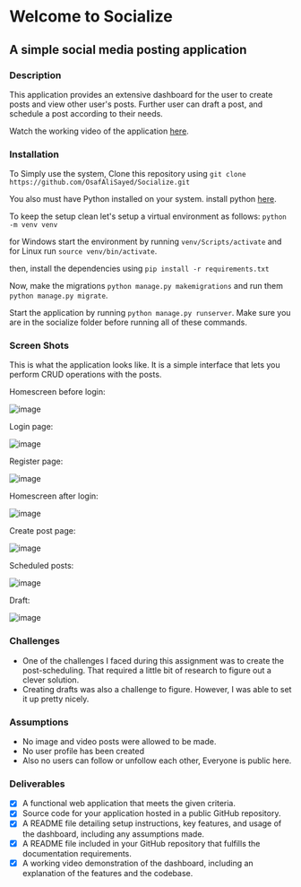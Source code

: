# Welcome to Socialize
## A simple social media posting application
### Description
This application provides an extensive dashboard for the user to create posts and view other user's posts. Further user can draft a post, and schedule a post according to their needs. 

Watch the working video of the application [here]().

### Installation
To Simply use the system, Clone this repository using ```git clone https://github.com/OsafAliSayed/Socialize.git```

You also must have Python installed on your system. install python [here](https://www.python.org/downloads/).

To keep the setup clean let's setup a virtual environment as follows: ``` python -m venv venv ```

for Windows start the environment by running ```venv/Scripts/activate``` and for Linux run ``` source venv/bin/activate ```.

then, install the dependencies using ```pip install -r requirements.txt```

Now, make the migrations ```python manage.py makemigrations``` and run them ```python manage.py migrate```.

Start the application by running ```python manage.py runserver```. Make sure you are in the socialize folder before running all of these commands.

### Screen Shots
This is what the application looks like. It is a simple interface that lets you perform CRUD operations with the posts.

Homescreen before login:

![image](https://github.com/OsafAliSayed/Socialize/assets/99737087/53301a3c-c1bf-4764-a0f4-bd8fe2d6cef8)

Login page:

![image](https://github.com/OsafAliSayed/Socialize/assets/99737087/f699c4cf-a81a-4b4a-8a58-91cf1c218643)

Register page:

![image](https://github.com/OsafAliSayed/Socialize/assets/99737087/2b67f5af-e755-4b81-86b1-24ab80335e84)

Homescreen after login:

![image](https://github.com/OsafAliSayed/Socialize/assets/99737087/ffe522a2-12f1-4cc2-9564-e3c61eaf58b2)

Create post page:

![image](https://github.com/OsafAliSayed/Socialize/assets/99737087/4cd48d60-6f38-4e1b-abb2-cbd9c0e3d9de)

Scheduled posts:

![image](https://github.com/OsafAliSayed/Socialize/assets/99737087/31370295-48f3-49aa-b34c-167da10a2dc8)

Draft:

![image](https://github.com/OsafAliSayed/Socialize/assets/99737087/827df8f9-2b42-405f-a101-7f6806f9563f)

### Challenges
- One of the challenges I faced during this assignment was to create the post-scheduling. That required a little bit of research to figure out a clever solution.
- Creating drafts was also a challenge to figure. However, I was able to set it up pretty nicely.
 
### Assumptions
- No image and video posts were allowed to be made.
- No user profile has been created
- Also no users can follow or unfollow each other, Everyone is public here.

### Deliverables
- [X] A functional web application that meets the given criteria.
- [X] Source code for your application hosted in a public GitHub repository.
- [X] A README file detailing setup instructions, key features, and usage of the dashboard, including any assumptions made.
- [X] A README file included in your GitHub repository that fulfills the documentation requirements.
- [X] A working video demonstration of the dashboard, including an explanation of the features and the codebase.
